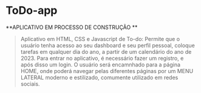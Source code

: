 # ToDo-app

**APLICATIVO EM PROCESSO DE CONSTRUÇÃO **

> Aplicativo em HTML, CSS e Javascript de To-do: Permite que o usuário tenha acesso ao seu dashboard e seu perfil pessoal, coloque tarefas em qualquer dia do ano, a partir de um calendário do ano de 2023. Para entrar no aplicativo, é necessário fazer um registro, e após disso um login. O usuário será encamnhado para a página HOME, onde poderá navegar pelas diferentes páginas por um MENU LATERAL moderno e estilizado, comumente utilizado em redes sociais.
